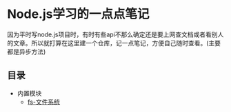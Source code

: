 # Node.js学习的一点点笔记
因为平时写node.js项目时，有时有些api不那么确定还是要上网查文档或者看别人的文章。所以就打算在这里建一个仓库，记一点笔记，方便自己随时查看。(主要都是异步方法)
## 目录
* 内置模块
  * [fs-文件系统](内置模块/fs.md)
